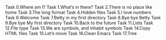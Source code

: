 Task 0.Where am I?
Task 1.What’s in there?
Task 2.There is no place like home
Task 3.The long format
Task 4.Hidden files
Task 5.I love numbers
Task 6.Welcome
Task 7.Betty in my first directory
Task 8.Bye bye Betty
Task 9.Bye bye My first directory
Task 10.Back to the future
Task 11.Lists
Task 12.File type
Task 13.We are symbols, and inhabit symbols
Task 14.Copy HTML files
Task 15.Let’s move
Task 16.Clean Emacs
Task 17.Tree
